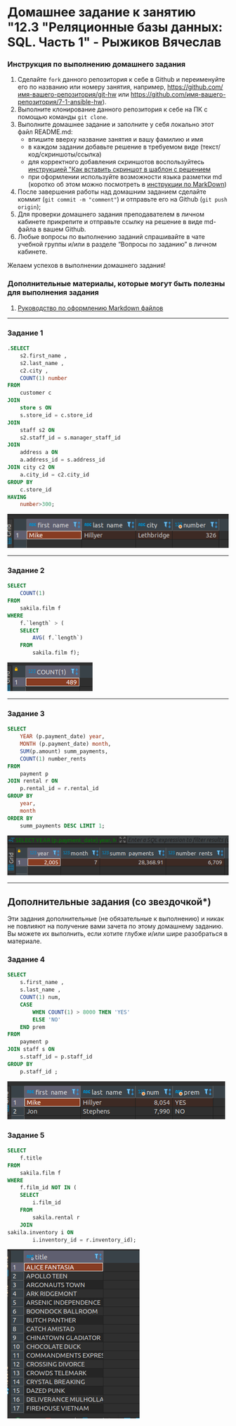 # Домашнее задание к занятию "12.3 "Реляционные базы данных: SQL. Часть 1" - Рыжиков Вячеслав


### Инструкция по выполнению домашнего задания

   1. Сделайте `fork` данного репозитория к себе в Github и переименуйте его по названию или номеру занятия, например, https://github.com/имя-вашего-репозитория/git-hw или  https://github.com/имя-вашего-репозитория/7-1-ansible-hw).
   2. Выполните клонирование данного репозитория к себе на ПК с помощью команды `git clone`.
   3. Выполните домашнее задание и заполните у себя локально этот файл README.md:
      - впишите вверху название занятия и вашу фамилию и имя
      - в каждом задании добавьте решение в требуемом виде (текст/код/скриншоты/ссылка)
      - для корректного добавления скриншотов воспользуйтесь [инструкцией "Как вставить скриншот в шаблон с решением](https://github.com/netology-code/sys-pattern-homework/blob/main/screen-instruction.md)
      - при оформлении используйте возможности языка разметки md (коротко об этом можно посмотреть в [инструкции  по MarkDown](https://github.com/netology-code/sys-pattern-homework/blob/main/md-instruction.md))
   4. После завершения работы над домашним заданием сделайте коммит (`git commit -m "comment"`) и отправьте его на Github (`git push origin`);
   5. Для проверки домашнего задания преподавателем в личном кабинете прикрепите и отправьте ссылку на решение в виде md-файла в вашем Github.
   6. Любые вопросы по выполнению заданий спрашивайте в чате учебной группы и/или в разделе “Вопросы по заданию” в личном кабинете.
   
Желаем успехов в выполнении домашнего задания!
   
### Дополнительные материалы, которые могут быть полезны для выполнения задания

1. [Руководство по оформлению Markdown файлов](https://gist.github.com/Jekins/2bf2d0638163f1294637#Code)

---

### Задание 1

```sql
.SELECT
	s2.first_name ,
	s2.last_name ,
	c2.city ,
	COUNT(1) number
FROM 
	customer c
JOIN
	store s ON
	s.store_id = c.store_id
JOIN  
	staff s2 ON
	s2.staff_id = s.manager_staff_id
JOIN 
	address a ON
	a.address_id = s.address_id
JOIN city c2 ON
	a.city_id = c2.city_id
GROUP BY
	c.store_id
HAVING
	number>300;
```

![sql2_1](img/sql2_1_corr.png)


---

### Задание 2

```sql
SELECT
	COUNT(1)
FROM
	sakila.film f
WHERE
	f.`length` > (
	SELECT
		AVG( f.`length`)
	FROM
		sakila.film f);
```

![sql2_2](img/sql2_2.png)


---

### Задание 3

```sql
SELECT
	YEAR (p.payment_date) year,
	MONTH (p.payment_date) month,
	SUM(p.amount) summ_payments,
	COUNT(1) number_rents
FROM
	payment p
JOIN rental r ON
	p.rental_id = r.rental_id
GROUP BY
	year,
	month
ORDER BY
	summ_payments DESC LIMIT 1;
```

![sql2_3](img/sql2_3_corr.png)

---
## Дополнительные задания (со звездочкой*)


Эти задания дополнительные (не обязательные к выполнению) и никак не повлияют на получение вами зачета по этому домашнему заданию. Вы можете их выполнить, если хотите глубже и/или шире разобраться в материале.


### Задание 4

```sql
SELECT
	s.first_name ,
	s.last_name ,
	COUNT(1) num,
	CASE
		WHEN COUNT(1) > 8000 THEN 'YES'
		ELSE 'NO'
	END prem
FROM
	payment p
JOIN staff s ON
	s.staff_id = p.staff_id
GROUP BY
	p.staff_id ;
```

![sql2_4](img/sql2_4.png)


### Задание 5


```sql
SELECT
	f.title
FROM
	sakila.film f
WHERE
	f.film_id NOT IN (
	SELECT
		i.film_id
	FROM
		sakila.rental r
	JOIN 
sakila.inventory i ON
		i.inventory_id = r.inventory_id);
```

![sql2_5](img/sql2_5.png)



	
